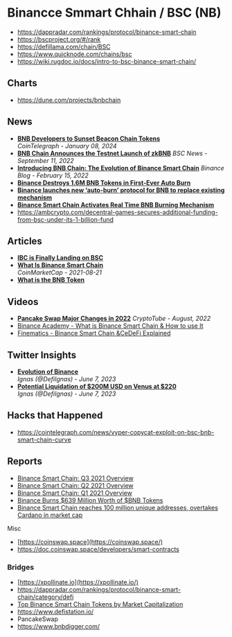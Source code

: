 # Binancce Smmart Chhain / BSC (NB)

- https://dappradar.com/rankings/protocol/binance-smart-chain
- https://bscproject.org/#/rank
- https://defillama.com/chain/BSC
- https://www.quicknode.com/chains/bsc
- https://wiki.rugdoc.io/docs/intro-to-bsc-binance-smart-chain/

## Charts

- https://dune.com/projects/bnbchain

## News
- [**BNB Developers to Sunset Beacon Chain Tokens**](https://cointelegraph.com/news/bnb-developers-sunset-beacon-chain-tokens)
  <br/>_CoinTelegraph - January 08, 2024_
- [**BNB Chain Announces the Testnet Launch of zkBNB**](https://www.bsc.news/post/bnb-chain-announces-the-testnet-launch-of-zkbnb)
*BSC News - September 11, 2022*
- [**Introducing BNB Chain: The Evolution of Binance Smart Chain**](https://www.binance.com/en/blog/ecosystem/introducing-bnb-chain-the-evolution-of-binance-smart-chain-421499824684903436)
*Binance Blog - February 15, 2022*
- [**Binance Destroys 1.6M BNB Tokens in First-Ever Auto Burn**](https://www.coindesk.com/markets/2022/01/18/binance-destroys-16m-bnb-tokens-in-first-ever-auto-burn/)
- [**Binance launches new ‘auto-burn’ protocol for BNB to replace existing mechanism**](https://ambcrypto.com/binance-launches-new-auto-burn-protocol-for-bnb-to-replace-existing-mechanism)
- [**Binance Smart Chain Activates Real Time BNB Burning Mechanism**](https://cryptopotato.com/binance-smart-chain-activates-real-time-bnb-burning-mechanism/)
- https://ambcrypto.com/decentral-games-secures-additional-funding-from-bsc-under-its-1-billion-fund
  
## Articles

- [**IBC is Finally Landing on BSC**](https://blog.cosmos.network/ibc-is-finally-landing-on-bsc-e78a5b9def5)
- [**What Is Binance Smart Chain**](https://coinmarketcap.com/alexandria/article/what-is-binance-smart-chain)
  <br/>_CoinMarketCap - 2021-08-21_
- [**What is the BNB Token**](https://dappradar.com/blog/what-is-the-bnb-token)

## Videos

- [**Pancake Swap Major Changes in 2022**](https://www.youtube.com/watch?v=bRhlyWLJY8M)
*CryptoTube - August, 2022*
- [Binance Academy - What is Binance Smart Chain & How to use It](https://www.youtube.com/watch?v=pA2SZmqZeRc)
- [Finematics - Binance Smart Chain &CeDeFi Explained](https://www.youtube.com/watch?v=iJDoc0kvXLc)

## Twitter Insights
- [**Evolution of Binance**](https://twitter.com/DefiIgnas/status/1666274367523913728)
  <br/>_Ignas (@DefiIgnas) - June 7, 2023_
- [**Potential Liquidation of $200M USD on Venus at $220**](https://twitter.com/DefiIgnas/status/1666459740447158275)
  <br/>_Ignas (@DefiIgnas) - June 7, 2023_


## Hacks that Happened
- https://cointelegraph.com/news/vyper-copycat-exploit-on-bsc-bnb-smart-chain-curve

## Reports

- [Binance Smart Chain: Q3 2021 Overview](https://dappradar.com/blog/binance-smart-chain-q3-2021-overview)
- [Binance Smart Chain: Q2 2021 Overview](https://dappradar.com/blog/binance-smart-chain-q2-2021-overview)
- [Binance Smart Chain: Q1 2021 Overview](https://dappradar.com/blog/binance-smart-chain-q1-2021-overview)
- [Binance Burns $639 Million Worth of $BNB Tokens](https://www.cryptoglobe.com/latest/2021/10/binance-burns-639-million-worth-of-bnb-tokens/)
- [Binance Smart Chain reaches 100 million unique addresses, overtakes Cardano in market cap](https://ambcrypto.com/know-why-bnb-bowled-out-ada-from-its-third-position)

Misc

- [https://coinswap.space](https://coinswap.space/)
- https://doc.coinswap.space/developers/smart-contracts

### Bridges

- [https://xpollinate.io](https://xpollinate.io/)
- https://dappradar.com/rankings/protocol/binance-smart-chain/category/defi
- [Top Binance Smart Chain Tokens by Market Capitalization](https://coinmarketcap.com/view/binance-smart-chain/)
- https://www.defistation.io/
- PancakeSwap
- https://www.bnbdigger.com/
